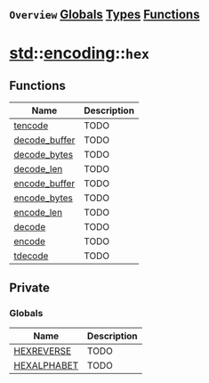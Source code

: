 ## `Overview` [Globals](./globals.md) [Types](./types.md) [Functions](./functions.md)
# [std](./../../std.md)::[encoding](./../encoding.md)::`hex`
## Functions
|Name|Description|
|----|-----------|
|[tencode](#todo)|TODO|
|[decode_buffer](#todo)|TODO|
|[decode_bytes](#todo)|TODO|
|[decode_len](#todo)|TODO|
|[encode_buffer](#todo)|TODO|
|[encode_bytes](#todo)|TODO|
|[encode_len](#todo)|TODO|
|[decode](#todo)|TODO|
|[encode](#todo)|TODO|
|[tdecode](#todo)|TODO|
## Private
### Globals
|Name|Description|
|----|-----------|
|[HEXREVERSE](#todo)|TODO|
|[HEXALPHABET](#todo)|TODO|
